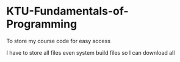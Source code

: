 # KTU-Fundamentals-of-Programming
To store my course code for easy access

I have to store all files even system build files so I can download all
